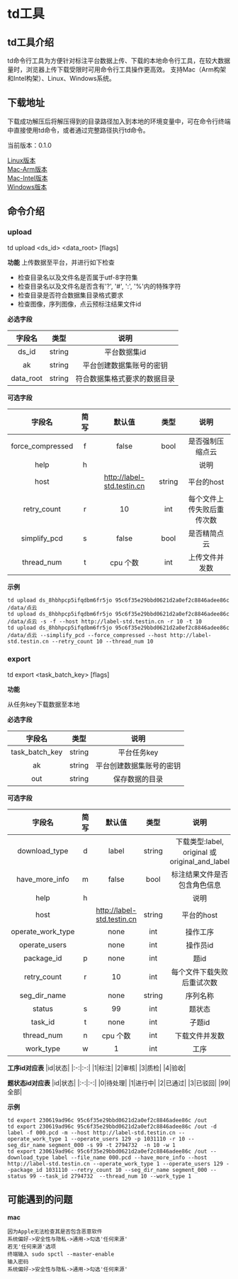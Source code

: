 # td工具

## td工具介绍
td命令行工具为方便针对标注平台数据上传、下载的本地命令行工具，在较大数据量时，浏览器上传下载受限时可用命令行工具操作更高效。
支持Mac（Arm构架和Intel构架）、Linux、Windows系统。

## 下载地址
下载成功解压后将解压得到的目录路径加入到本地的环境变量中，可在命令行终端中直接使用td命令，或者通过完整路径执行td命令。

当前版本：0.1.0

[Linux版本](http://src1-yscdn.testin.cn/data/td/0.1.0/td_linux.zip)  
[Mac-Arm版本](http://src1-yscdn.testin.cn/data/td/0.1.0/td_mac_arm.zip)  
[Mac-Intel版本](http://src1-yscdn.testin.cn/data/td/0.1.0/td_mac_amd.zip)  
[Windows版本](http://src1-yscdn.testin.cn/data/td/0.1.0/td_win.zip)

## 命令介绍

### upload
td upload <ds_id> <ak> <data_root> [flags]

**功能**
上传数据至平台，并进行如下检查

- 检查目录名以及文件名是否属于utf-8字符集
- 检查目录名以及文件名是否含有'?', '#', ':', '%'内的特殊字符
- 检查目录是否符合数据集目录格式要求
- 检查图像，序列图像，点云预标注结果文件id

**必选字段**

|字段名|类型|说明|
|:-:|:-:|:-:|
|ds_id|string|平台数据集id|
|ak|string|平台创建数据集账号的密钥|
|data_root|string|符合数据集格式要求的数据目录|

**可选字段**

|字段名|简写|默认值|类型|说明|
|:-:|:-:|:-:|:-:|:-:|
|force_compressed|f|false|bool|是否强制压缩点云|
|help|h|||说明|
|host||http://label-std.testin.cn|string|平台的host|
|retry_count|r|10|int|每个文件上传失败后重传次数|
|simplify_pcd|s|false|bool|是否精简点云|
|thread_num|t|cpu 个数|int|上传文件并发数|

**示例**
```
td upload ds_8hbhpcp5ifqdbm6fr5jo 95c6f35e29bbd0621d2a0ef2c8846adee86c /data/点云
td upload ds_8hbhpcp5ifqdbm6fr5jo 95c6f35e29bbd0621d2a0ef2c8846adee86c /data/点云 -s -f --host http://label-std.testin.cn -r 10 -t 10
td upload ds_8hbhpcp5ifqdbm6fr5jo 95c6f35e29bbd0621d2a0ef2c8846adee86c /data/点云 --simplify_pcd --force_compressed --host http://label-std.testin.cn --retry_count 10 --thread_num 10
```

### export
td export <task_batch_key> <ak> <out> [flags]

**功能**

从任务key下载数据至本地

**必选字段**

|字段名|类型|说明|
|:-:|:-:|:-:|
|task_batch_key|string|平台任务key|
|ak|string|平台创建数据集账号的密钥|
|out|string|保存数据的目录|

**可选字段**

|字段名|简写|默认值|类型|说明|
|:-:|:-:|:-:|:-:|:-:|
|download_type|d|label|string|下载类型:label, original 或 original_and_label|
|have_more_info|m|false|bool|标注结果文件是否包含角色信息|
|help|h|||说明|
|host||http://label-std.testin.cn|string|平台的host|
|operate_work_type||none|int|操作工序|
|operate_users||none|int|操作员id|
|package_id|p|none|int|题id|
|retry_count|r|10|int|每个文件下载失败后重试次数|
|seg_dir_name||none|string|序列名称|
|status|s|99|int|题状态|
|task_id|t|none|int|子题id|
|thread_num|n|cpu 个数|int|下载文件并发数|
|work_type|w|1|int|工序|

**工序id对应表**
|id|状态|
|:-:|:-:|
|1|标注|
|2|审核|
|3|质检|
|4|验收|

**题状态id对应表**
|id|状态|
|:-:|:-:|
|0|待处理|
|1|进行中|
|2|已通过|
|3|已驳回|
|99|全部|

**示例**
```
td export 230619ad96c 95c6f35e29bbd0621d2a0ef2c8846adee86c /out
td export 230619ad96c 95c6f35e29bbd0621d2a0ef2c8846adee86c /out -d label -f 000.pcd -m --host http://label-std.testin.cn --operate_work_type 1 --operate_users 129 -p 1031110 -r 10 --seg_dir_name segment_000 -s 99 -t 2794732  -n 10 -w 1
td export 230619ad96c 95c6f35e29bbd0621d2a0ef2c8846adee86c /out --download_type label --file_name 000.pcd --have_more_info --host http://label-std.testin.cn --operate_work_type 1 --operate_users 129 --package_id 1031110 --retry_count 10 --seg_dir_name segment_000 --status 99 --task_id 2794732  --thread_num 10 --work_type 1
```

## 可能遇到的问题

**mac**
```
因为Apple无法检查其是否包含恶意软件
系统偏好->安全性与隐私->通用->勾选'任何来源'
若无'任何来源'选项
终端输入 sudo spctl --master-enable
输入密码
系统偏好->安全性与隐私->通用->勾选'任何来源'
```
